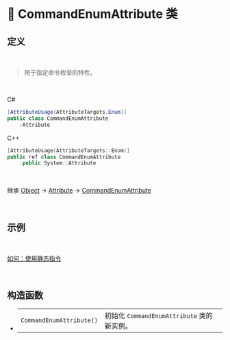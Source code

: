 # 🔖 CommandEnumAttribute 类

## 定义

<br>

> 用于指定命令枚举的特性。

<br>

C#
```C#
[AttributeUsage(AttributeTargets.Enum)]
public class CommandEnumAttribute
    :Attribute
```
C++
```C++
[AttributeUsage(AttributeTargets::Enum)]
public ref class CommandEnumAttribute
    :public System::Attribute
```
<br>

继承 [Object](https://docs.microsoft.com/zh-cn/DotNET/api/system.object?view=net-6.0) → [Attribute](https://docs.microsoft.com/zh-cn/DotNET/api/system.attribute?view=net-6.0) → [CommandEnumAttribute](zh_CN/NET/APIs/Namespace/LLNET.DynamicCommand/Class/CommandEnumAttribute/CommandEnumAttribute.md)
   
<br>

## 示例

<br>

[如何：使用静态指令](../../../../HowTo/Static_DynamicCommand.md)

<br>

## 构造函数
- 
    |||
    |-|-|
    |`CommandEnumAttribute()`|初始化 `CommandEnumAttribute` 类的新实例。|

<br>


